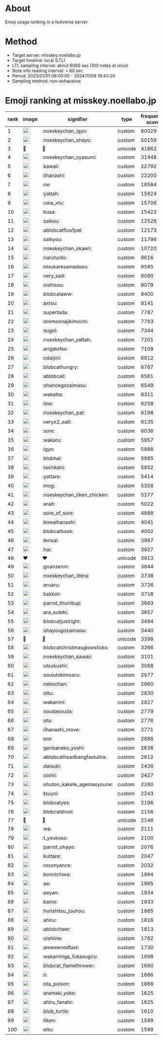 # About
Emoji usage ranking in a fediverse server

# Method
- Target server: misskey.noellabo.jp
- Target timeline: local (LTL)
- LTL sampling interval: about 6060 sec (100 notes at once)
- Note info reading interval: > 60 sec
- Period: 2023/01/01 08:00:00 - 2024/11/08 19:43:20 
- Sampling method: non-exhaustive

# Emoji ranking at misskey.noellabo.jp

|rank|image|signifier|type|frequency score|
|----|----|----|----|----|
|1|<img height="24" src="https://misskey.noellabo.jp/emoji/noeskeychan_igyo.webp">|:noeskeychan_igyo:|custom|60029|
|2|<img height="24" src="https://misskey.noellabo.jp/emoji/noeskeychan_ohayo.webp">|:noeskeychan_ohayo:|custom|50156|
|3|🎉|🎉|unicode|41662|
|4|<img height="24" src="https://misskey.noellabo.jp/emoji/noeskeychan_oyasumi.webp">|:noeskeychan_oyasumi:|custom|31448|
|5|<img height="24" src="https://misskey.noellabo.jp/emoji/kawaii.webp">|:kawaii:|custom|22792|
|6|<img height="24" src="https://misskey.noellabo.jp/emoji/iihanashi.webp">|:iihanashi:|custom|22200|
|7|<img height="24" src="https://misskey.noellabo.jp/emoji/ne.webp">|:ne:|custom|18584|
|8|<img height="24" src="https://misskey.noellabo.jp/emoji/yattah.webp">|:yattah:|custom|15924|
|9|<img height="24" src="https://misskey.noellabo.jp/emoji/uwa_xtu.webp">|:uwa_xtu:|custom|15706|
|10|<img height="24" src="https://misskey.noellabo.jp/emoji/kusa.webp">|:kusa:|custom|15422|
|11|<img height="24" src="https://misskey.noellabo.jp/emoji/saikou.webp">|:saikou:|custom|12528|
|12|<img height="24" src="https://misskey.noellabo.jp/emoji/ablobcatfloofpat.webp">|:ablobcatfloofpat:|custom|12173|
|13|<img height="24" src="https://misskey.noellabo.jp/emoji/saikyou.webp">|:saikyou:|custom|11796|
|14|<img height="24" src="https://misskey.noellabo.jp/emoji/noeskeychan_okaeri.webp">|:noeskeychan_okaeri:|custom|10720|
|15|<img height="24" src="https://misskey.noellabo.jp/emoji/naruhodo.webp">|:naruhodo:|custom|9616|
|16|<img height="24" src="https://misskey.noellabo.jp/emoji/otsukaresamadseu.webp">|:otsukaresamadseu:|custom|9585|
|17|<img height="24" src="https://misskey.noellabo.jp/emoji/very_sad.webp">|:very_sad:|custom|9090|
|18|<img height="24" src="https://misskey.noellabo.jp/emoji/oishisou.webp">|:oishisou:|custom|9079|
|19|<img height="24" src="https://misskey.noellabo.jp/emoji/blobcataww.webp">|:blobcataww:|custom|8400|
|20|<img height="24" src="https://misskey.noellabo.jp/emoji/axtsu.webp">|:axtsu:|custom|8141|
|21|<img height="24" src="https://misskey.noellabo.jp/emoji/supertada.webp">|:supertada:|custom|7787|
|22|<img height="24" src="https://misskey.noellabo.jp/emoji/oremoonajikimochi.webp">|:oremoonajikimochi:|custom|7783|
|23|<img height="24" src="https://misskey.noellabo.jp/emoji/sugoi.webp">|:sugoi:|custom|7344|
|24|<img height="24" src="https://misskey.noellabo.jp/emoji/noeskeychan_yattah.webp">|:noeskeychan_yattah:|custom|7201|
|25|<img height="24" src="https://misskey.noellabo.jp/emoji/arigatofes.webp">|:arigatofes:|custom|7109|
|26|<img height="24" src="https://misskey.noellabo.jp/emoji/odaijini.webp">|:odaijini:|custom|6812|
|27|<img height="24" src="https://misskey.noellabo.jp/emoji/blobcathungry.webp">|:blobcathungry:|custom|6767|
|28|<img height="24" src="https://misskey.noellabo.jp/emoji/ablobcall.webp">|:ablobcall:|custom|6561|
|29|<img height="24" src="https://misskey.noellabo.jp/emoji/ohanoegozaimasu.webp">|:ohanoegozaimasu:|custom|6549|
|30|<img height="24" src="https://misskey.noellabo.jp/emoji/wakatta.webp">|:wakatta:|custom|6311|
|31|<img height="24" src="https://misskey.noellabo.jp/emoji/iine.webp">|:iine:|custom|6258|
|32|<img height="24" src="https://misskey.noellabo.jp/emoji/noeskeychan_pat.webp">|:noeskeychan_pat:|custom|6198|
|33|<img height="24" src="https://misskey.noellabo.jp/emoji/veryx2_sad.webp">|:veryx2_sad:|custom|6135|
|34|<img height="24" src="https://misskey.noellabo.jp/emoji/sore.webp">|:sore:|custom|6036|
|35|<img height="24" src="https://misskey.noellabo.jp/emoji/wakaru.webp">|:wakaru:|custom|5957|
|36|<img height="24" src="https://misskey.noellabo.jp/emoji/igyo.webp">|:igyo:|custom|5888|
|37|<img height="24" src="https://misskey.noellabo.jp/emoji/blobhai.webp">|:blobhai:|custom|5865|
|38|<img height="24" src="https://misskey.noellabo.jp/emoji/tashikani.webp">|:tashikani:|custom|5852|
|39|<img height="24" src="https://misskey.noellabo.jp/emoji/yattare.webp">|:yattare:|custom|5414|
|40|<img height="24" src="https://misskey.noellabo.jp/emoji/mog.webp">|:mog:|custom|5358|
|41|<img height="24" src="https://misskey.noellabo.jp/emoji/noeskeychan_tiken_chicken.webp">|:noeskeychan_tiken_chicken:|custom|5277|
|42|<img height="24" src="https://misskey.noellabo.jp/emoji/erait.webp">|:erait:|custom|5022|
|43|<img height="24" src="https://misskey.noellabo.jp/emoji/sore_of_sore.webp">|:sore_of_sore:|custom|4886|
|44|<img height="24" src="https://misskey.noellabo.jp/emoji/kowaihanashi.webp">|:kowaihanashi:|custom|4041|
|45|<img height="24" src="https://misskey.noellabo.jp/emoji/blobcatbook.webp">|:blobcatbook:|custom|4002|
|46|<img height="24" src="https://misskey.noellabo.jp/emoji/tensai.webp">|:tensai:|custom|3967|
|47|<img height="24" src="https://misskey.noellabo.jp/emoji/hai.webp">|:hai:|custom|3927|
|48|❤|❤|unicode|3913|
|49|<img height="24" src="https://misskey.noellabo.jp/emoji/goanzenni.webp">|:goanzenni:|custom|3844|
|50|<img height="24" src="https://misskey.noellabo.jp/emoji/noeskeychan_ittera.webp">|:noeskeychan_ittera:|custom|3738|
|51|<img height="24" src="https://misskey.noellabo.jp/emoji/aruaru.webp">|:aruaru:|custom|3726|
|52|<img height="24" src="https://misskey.noellabo.jp/emoji/kakkoii.webp">|:kakkoii:|custom|3718|
|53|<img height="24" src="https://misskey.noellabo.jp/emoji/parrot_thumbup.webp">|:parrot_thumbup:|custom|3663|
|54|<img height="24" src="https://misskey.noellabo.jp/emoji/ara_suteki.webp">|:ara_suteki:|custom|3657|
|55|<img height="24" src="https://misskey.noellabo.jp/emoji/blobcatjustright.webp">|:blobcatjustright:|custom|3494|
|56|<img height="24" src="https://misskey.noellabo.jp/emoji/ohayougozaimasu.webp">|:ohayougozaimasu:|custom|3440|
|57|🍗|🍗|unicode|3398|
|58|<img height="24" src="https://misskey.noellabo.jp/emoji/blobcatchristmasglowsticks.webp">|:blobcatchristmasglowsticks:|custom|3266|
|59|<img height="24" src="https://misskey.noellabo.jp/emoji/noeskeychan_kawaii.webp">|:noeskeychan_kawaii:|custom|3101|
|60|<img height="24" src="https://misskey.noellabo.jp/emoji/utsukushii.webp">|:utsukushii:|custom|3068|
|61|<img height="24" src="https://misskey.noellabo.jp/emoji/souiutokimoaru.webp">|:souiutokimoaru:|custom|2977|
|62|<img height="24" src="https://misskey.noellabo.jp/emoji/nekochan.webp">|:nekochan:|custom|2960|
|63|<img height="24" src="https://misskey.noellabo.jp/emoji/oltu.webp">|:oltu:|custom|2830|
|64|<img height="24" src="https://misskey.noellabo.jp/emoji/wakarimi.webp">|:wakarimi:|custom|2827|
|65|<img height="24" src="https://misskey.noellabo.jp/emoji/soudasouda.webp">|:soudasouda:|custom|2779|
|66|<img height="24" src="https://misskey.noellabo.jp/emoji/ota.webp">|:ota:|custom|2776|
|67|<img height="24" src="https://misskey.noellabo.jp/emoji/iihanashi_move.webp">|:iihanashi_move:|custom|2771|
|68|<img height="24" src="https://misskey.noellabo.jp/emoji/ore.webp">|:ore:|custom|2688|
|69|<img height="24" src="https://misskey.noellabo.jp/emoji/genbaneko_yoshi.webp">|:genbaneko_yoshi:|custom|2636|
|70|<img height="24" src="https://misskey.noellabo.jp/emoji/ablobcatheadbangfastultra.webp">|:ablobcatheadbangfastultra:|custom|2612|
|71|<img height="24" src="https://misskey.noellabo.jp/emoji/daisuki.webp">|:daisuki:|custom|2436|
|72|<img height="24" src="https://misskey.noellabo.jp/emoji/oishii.webp">|:oishii:|custom|2427|
|73|<img height="24" src="https://misskey.noellabo.jp/emoji/ohuton_kakete_agemasyoune.webp">|:ohuton_kakete_agemasyoune:|custom|2280|
|74|<img height="24" src="https://misskey.noellabo.jp/emoji/tsuyoi.webp">|:tsuyoi:|custom|2243|
|75|<img height="24" src="https://misskey.noellabo.jp/emoji/blobcatyes.webp">|:blobcatyes:|custom|2196|
|76|<img height="24" src="https://misskey.noellabo.jp/emoji/blobcatdrool.webp">|:blobcatdrool:|custom|2156|
|77|👀|👀|unicode|2146|
|78|<img height="24" src="https://misskey.noellabo.jp/emoji/wa.webp">|:wa:|custom|2111|
|79|<img height="24" src="https://misskey.noellabo.jp/emoji/t_youkoso.webp">|:t_youkoso:|custom|2100|
|80|<img height="24" src="https://misskey.noellabo.jp/emoji/parrot_ohayo.webp">|:parrot_ohayo:|custom|2076|
|81|<img height="24" src="https://misskey.noellabo.jp/emoji/kuttare.webp">|:kuttare:|custom|2047|
|82|<img height="24" src="https://misskey.noellabo.jp/emoji/resonyance.webp">|:resonyance:|custom|2032|
|83|<img height="24" src="https://misskey.noellabo.jp/emoji/konnichiwa.webp">|:konnichiwa:|custom|1994|
|84|<img height="24" src="https://misskey.noellabo.jp/emoji/ae.webp">|:ae:|custom|1965|
|85|<img height="24" src="https://misskey.noellabo.jp/emoji/eeyan.webp">|:eeyan:|custom|1934|
|86|<img height="24" src="https://misskey.noellabo.jp/emoji/kamo.webp">|:kamo:|custom|1933|
|87|<img height="24" src="https://misskey.noellabo.jp/emoji/honshitsu_jouhou.webp">|:honshitsu_jouhou:|custom|1865|
|88|<img height="24" src="https://misskey.noellabo.jp/emoji/ahiru.webp">|:ahiru:|custom|1818|
|89|<img height="24" src="https://misskey.noellabo.jp/emoji/ablobcheer.webp">|:ablobcheer:|custom|1813|
|90|<img height="24" src="https://misskey.noellabo.jp/emoji/oishiine.webp">|:oishiine:|custom|1762|
|91|<img height="24" src="https://misskey.noellabo.jp/emoji/ameownodfast.webp">|:ameownodfast:|custom|1730|
|92|<img height="24" src="https://misskey.noellabo.jp/emoji/wakarimiga_fukasugiru.webp">|:wakarimiga_fukasugiru:|custom|1698|
|93|<img height="24" src="https://misskey.noellabo.jp/emoji/blobcat_flamethrower.webp">|:blobcat_flamethrower:|custom|1690|
|94|<img height="24" src="https://misskey.noellabo.jp/emoji/ii.webp">|:ii:|custom|1686|
|95|<img height="24" src="https://misskey.noellabo.jp/emoji/ota_poison.webp">|:ota_poison:|custom|1668|
|96|<img height="24" src="https://misskey.noellabo.jp/emoji/aramaki_yoko.webp">|:aramaki_yoko:|custom|1625|
|97|<img height="24" src="https://misskey.noellabo.jp/emoji/ahiru_fanatic.webp">|:ahiru_fanatic:|custom|1625|
|98|<img height="24" src="https://misskey.noellabo.jp/emoji/blob_turtle.webp">|:blob_turtle:|custom|1610|
|99|<img height="24" src="https://misskey.noellabo.jp/emoji/tiken.webp">|:tiken:|custom|1599|
|100|<img height="24" src="https://misskey.noellabo.jp/emoji/eltu.webp">|:eltu:|custom|1589|
